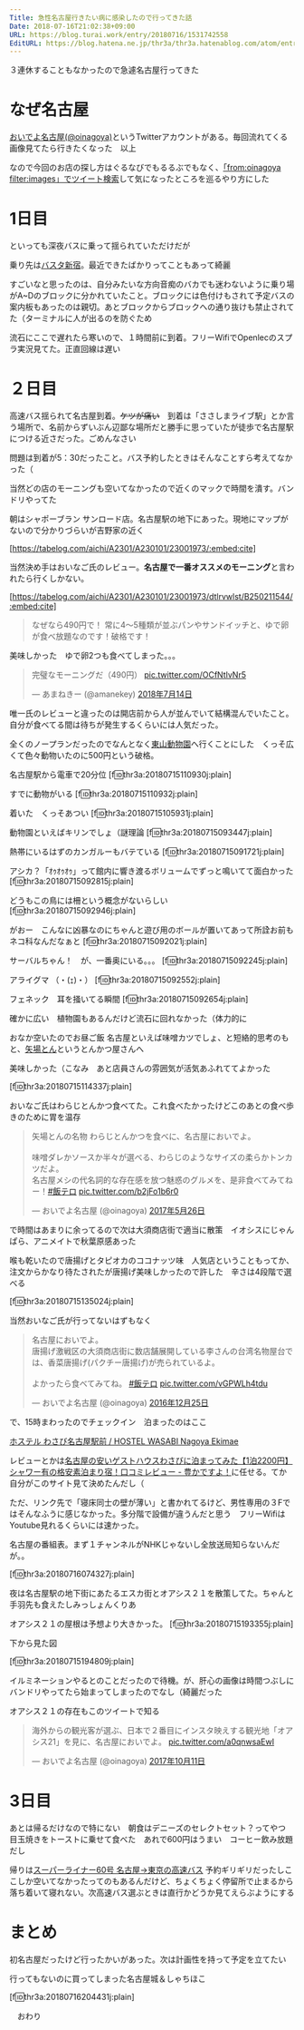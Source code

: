 ```yaml
---
Title: 急性名古屋行きたい病に感染したので行ってきた話
Date: 2018-07-16T21:02:38+09:00
URL: https://blog.turai.work/entry/20180716/1531742558
EditURL: https://blog.hatena.ne.jp/thr3a/thr3a.hatenablog.com/atom/entry/10257846132601759749
---
```


３連休することもなかったので急遽名古屋行ってきた

# なぜ名古屋

[おいでよ名古屋(@oinagoya)](https://twitter.com/oinagoya)というTwitterアカウントがある。毎回流れてくる画像見てたら行きたくなった　以上

なので今回のお店の探し方はぐるなびでもるるぶでもなく、[「from:oinagoya filter:images」でツイート検索](https://twitter.com/search?f=tweets&q=from%3Aoinagoya%20filter%3Aimages&src=typd)して気になったところを巡るやり方にした

# 1日目

といっても深夜バスに乗って揺られていただけだが

乗り先は[バスタ新宿](http://shinjuku-busterminal.co.jp/)。最近できたばかりってこともあって綺麗

すごいなと思ったのは、自分みたいな方向音痴のバカでも迷わないように乗り場がA~Dのブロックに分かれていたこと。ブロックには色付けもされて予定バスの案内板もあったのは親切。あとブロックからブロックへの通り抜けも禁止されてた（ターミナルに人が出るのを防ぐため

流石にここで遅れたら寒いので、１時間前に到着。フリーWifiでOpenlecのスプラ実況見てた。正直回線は遅い

# ２日目

高速バス揺られて名古屋到着。~~ケツが痛い~~　到着は「ささしまライブ駅」とか言う場所で、名前からずいぶん辺鄙な場所だと勝手に思っていたが徒歩で名古屋駅につける近さだった。ごめんなさい

問題は到着が5：30だったこと。バス予約したときはそんなことすら考えてなかった（

当然どの店のモーニングも空いてなかったので近くのマックで時間を潰す。バンドリやってた

朝はシャポーブラン サンロード店。名古屋駅の地下にあった。現地にマップがないので分かりづらいが吉野家の近く

[https://tabelog.com/aichi/A2301/A230101/23001973/:embed:cite]

当然決め手はおいなご氏のレビュー。**名古屋で一番オススメのモーニング**と言われたら行くしかない。

[https://tabelog.com/aichi/A2301/A230101/23001973/dtlrvwlst/B250211544/:embed:cite]

> なぜなら490円で！
> 常に4～5種類が並ぶパンやサンドイッチと、ゆで卵が食べ放題なのです！破格です！

美味しかった　ゆで卵2つも食べてしまった。。。

<blockquote class="twitter-tweet" data-lang="ja"><p lang="ja" dir="ltr">完璧なモーニングだ（490円） <a href="https://t.co/OCfNtlvNr5">pic.twitter.com/OCfNtlvNr5</a></p>&mdash; あまねきー (@amanekey) <a href="https://twitter.com/amanekey/status/1018265132185423872?ref_src=twsrc%5Etfw">2018年7月14日</a></blockquote>
<script async src="https://platform.twitter.com/widgets.js" charset="utf-8"></script>

唯一氏のレビューと違ったのは開店前から人が並んでいて結構混んでいたこと。自分が食べてる間は待ちが発生するくらいには人気だった。

全くのノープランだったのでなんとなく[東山動物園](http://www.higashiyama.city.nagoya.jp/)へ行くことにした　くっそ広くて色々動物いたのに500円という破格。

名古屋駅から電車で20分位
[f:id:thr3a:20180715110930j:plain]

すでに動物がいる
[f:id:thr3a:20180715110932j:plain]

着いた　くっそあつい
[f:id:thr3a:20180715105931j:plain]

動物園といえばキリンでしょ（謎理論
[f:id:thr3a:20180715093447j:plain]

熱帯にいるはずのカンガルーもバテている
[f:id:thr3a:20180715091721j:plain]

アシカ？「ｵｩｵｩｵｩ」って館内に響き渡るボリュームでずっと鳴いてて面白かった
[f:id:thr3a:20180715092815j:plain]

どうもこの鳥には柵という概念がないらしい
[f:id:thr3a:20180715092946j:plain]

がおー　こんなに凶暴なのにちゃんと遊び用のボールが置いてあって所詮お前もネコ科なんだなぁと
[f:id:thr3a:20180715092021j:plain]

サーバルちゃん！　が、一番奥にいる。。。
[f:id:thr3a:20180715092245j:plain]

アライグマ （・(ｪ)・）
[f:id:thr3a:20180715092552j:plain]

フェネック　耳を掻いてる瞬間
[f:id:thr3a:20180715092654j:plain]

確かに広い　植物園もあるんだけど流石に回れなかった（体力的に

おなか空いたのでお昼ご飯 名古屋といえば味噌カツでしょ、と短絡的思考のもと、[矢場とん](http://www.yabaton.com/)というとんかつ屋さんへ　

美味しかった（こなみ　あと店員さんの雰囲気が活気あふれててよかった

[f:id:thr3a:20180715114337j:plain]

おいなご氏はわらじとんかつ食べてた。これ食べたかったけどこのあとの食べ歩きのために胃を温存

<blockquote class="twitter-tweet" data-lang="ja"><p lang="ja" dir="ltr">矢場とんの名物 わらじとんかつを食べに、名古屋においでよ。<br><br>味噌ダレかソースか半々が選べる、わらじのようなサイズの柔らかトンカツだよ。<br>名古屋メシの代名詞的な存在感を放つ魅惑のグルメを、是非食べてみてねー！<a href="https://twitter.com/hashtag/%E9%A3%AF%E3%83%86%E3%83%AD?src=hash&amp;ref_src=twsrc%5Etfw">#飯テロ</a> <a href="https://t.co/b2jFo1b6r0">pic.twitter.com/b2jFo1b6r0</a></p>&mdash; おいでよ名古屋 (@oinagoya) <a href="https://twitter.com/oinagoya/status/868069876471967753?ref_src=twsrc%5Etfw">2017年5月26日</a></blockquote>
<script async src="https://platform.twitter.com/widgets.js" charset="utf-8"></script>

で時間はあまりに余ってるので次は大須商店街で適当に散策　イオシスにじゃんぱら、アニメイトで秋葉原感あった

喉も乾いたので唐揚げとタピオカのココナッツ味　人気店ということもってか、注文からかなり待たされたが唐揚げ美味しかったので許した　辛さは4段階で選べる

[f:id:thr3a:20180715135024j:plain]

当然おいなご氏が行ってないはずもなく

<blockquote class="twitter-tweet" data-lang="ja"><p lang="ja" dir="ltr">名古屋においでよ。<br>唐揚げ激戦区の大須商店街に数店舗展開している李さんの台湾名物屋台では、香菜唐揚げ(パクチー唐揚げ)が売られているよ。<br><br>よかったら食べてみてね。 <a href="https://twitter.com/hashtag/%E9%A3%AF%E3%83%86%E3%83%AD?src=hash&amp;ref_src=twsrc%5Etfw">#飯テロ</a> <a href="https://t.co/vGPWLh4tdu">pic.twitter.com/vGPWLh4tdu</a></p>&mdash; おいでよ名古屋 (@oinagoya) <a href="https://twitter.com/oinagoya/status/812817550325137408?ref_src=twsrc%5Etfw">2016年12月25日</a></blockquote>
<script async src="https://platform.twitter.com/widgets.js" charset="utf-8"></script>

で、15時まわったのでチェックイン　泊まったのはここ

[ホステル わさび名古屋駅前 / HOSTEL WASABI Nagoya Ekimae](http://guesthousejp.com/nagoya/)

レビューとかは[名古屋の安いゲストハウスわさびに泊まってみた【1泊2200円】シャワー有の格安素泊まり宿！口コミレビュー - 豊かですよ！](http://www.asasikibu.com/entry/WASABI-nagoya-kansou)に任せる。てか自分がこのサイト見て決めたんだし（

ただ、リンク先で「寝床同士の壁が薄い」と書かれてるけど、男性専用の３Fではそんなふうに感じなかった。多分階で設備が違うんだと思う　フリーWifiはYoutube見れるくらいには速かった。

名古屋の番組表。まず１チャンネルがNHKじゃないし全放送局知らないんだが。。

[f:id:thr3a:20180716074327j:plain]

夜は名古屋駅の地下街にあたるエスカ街とオアシス２１を散策してた。ちゃんと手羽先も食えたしみっしょんくりあ

オアシス２１の屋根は予想より大きかった。
[f:id:thr3a:20180715193355j:plain]

下から見た図

[f:id:thr3a:20180715194809j:plain]

イルミネーションやるとのことだったので待機。が、肝心の画像は時間つぶしにバンドリやってたら始まってしまったのでなし（綺麗だった

オアシス２１の存在もこのツイートで知る

<blockquote class="twitter-tweet" data-lang="ja"><p lang="ja" dir="ltr">海外からの観光客が選ぶ、日本で２番目にインスタ映えする観光地「オアシス21」を見に、名古屋においでよ。 <a href="https://t.co/a0qnwsaEwI">pic.twitter.com/a0qnwsaEwI</a></p>&mdash; おいでよ名古屋 (@oinagoya) <a href="https://twitter.com/oinagoya/status/918249145030270976?ref_src=twsrc%5Etfw">2017年10月11日</a></blockquote>
<script async src="https://platform.twitter.com/widgets.js" charset="utf-8"></script>


# 3日目

あとは帰るだけなので特にない　朝食はデニーズのセレクトセット？ってやつ　目玉焼きをトーストに乗せて食べた　あれで600円はうまい　コーヒー飲み放題だし

帰りは[スーパーライナー60号 名古屋→東京の高速バス](https://www.bushikaku.net/bus/49880/) 予約ギリギリだったしここしか空いてなかったってのもあるんだけど、ちょくちょく停留所で止まるから落ち着いて寝れない。次高速バス選ぶときは直行かどうか見てえらぶようにする


# まとめ

初名古屋だったけど行ったかいがあった。次は計画性を持って予定を立てたい

行ってもないのに買ってしまった名古屋城＆しゃちほこ

[f:id:thr3a:20180716204431j:plain]

　おわり

